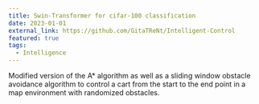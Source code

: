```yaml
---
title: Swin-Transformer for cifar-100 classification
date: 2023-01-01
external_link: https://github.com/GitaTReNt/Intelligent-Control
featured: true
tags:
  - Intelligence
---
```


Modified version of the A* algorithm as well as a sliding window obstacle avoidance algorithm to control a cart from the start to the end point in a map environment with randomized obstacles.
<!--more-->
